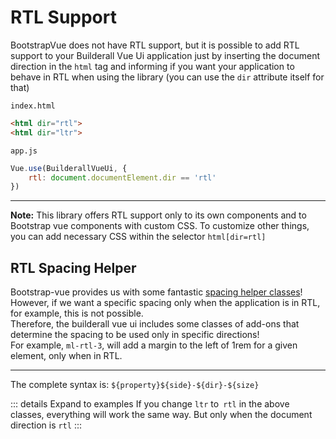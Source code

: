 # RTL Support

BootstrapVue does not have RTL support, but it is possible to add RTL support to your Builderall Vue Ui application just by 
inserting the document direction in the `html` tag and informing if you want your application to behave in RTL when using the library (you can use the `dir` attribute itself for that)

`index.html`
```html
<html dir="rtl">
<html dir="ltr">
```

`app.js`
```js
Vue.use(BuilderallVueUi, {
	rtl: document.documentElement.dir == 'rtl'
})
```
_________

**Note:** This library offers RTL support only to its own components and to Bootstrap vue components with custom CSS. To customize other things, you can add necessary CSS within the selector `html[dir=rtl]`

## RTL Spacing Helper 

Bootstrap-vue provides us with some fantastic [spacing helper classes](https://bootstrap-vue.org/docs/reference/spacing-classes)! However, if we want a specific spacing only when the application is in RTL, for example, this is not possible.
<br>
Therefore, the builderall vue ui includes some classes of add-ons that determine the spacing to be used only in specific directions!
<br>
For example, `ml-rtl-3`, will add a margin to the left of 1rem for a given element, only when in RTL.

____

The complete syntax is:
`${property}${side}-${dir}-${size}`

::: details Expand to examples
<Demo componentName="examples-rtl-spacing-doc" />
If you change `ltr` to` rtl` in the above classes, everything will work the same way. But only when the document direction is `rtl`
:::